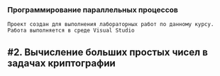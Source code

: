 ### Программирование параллельных процессов
    Проект создан для выполнения лабораторных работ по данному курсу.
    Работа выполняется в среде Visual Studio

## #2. Вычисление больших простых чисел в задачах криптографии
